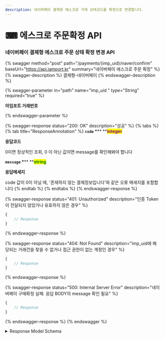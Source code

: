 ```yaml
---
description: 네이버페이 결제형 에스크로 거래 상태코드를 확정으로 변경합니다.
---
```


# ⌨ 에스크로 주문확정 API

### 네이버페이 결제형 에스크로 주문 상태 확정 변경 API

{% swagger method="post" path="/payments/{imp_uid}/naver/confirm" baseUrl="https://api.iamport.kr" summary="네이버페이 에스크로 주문 확정" %}
{% swagger-description %}
결제형-네이버페이
{% endswagger-description %}

{% swagger-parameter in="path" name="imp_uid	" type="String" required="true" %}
<mark style="color:red;">

**아임포트 거래번호**

</mark>
{% endswagger-parameter %}

{% swagger-response status="200: OK" description="성공" %}
{% tabs %}
{% tab title="ResponseAnnotation" %}
**`code`  **<mark style="color:red;">**\***</mark>** **<mark style="color:purple;">**integer**</mark>

**응답코드**

0이면 정상적인 조회, 0 이 아닌 값이면 message를 확인해봐야 합니다



**`message`  **<mark style="color:red;">**\***</mark>** **<mark style="color:green;">**string**</mark>

**응답메세지**

code 값이 0이 아닐 때, '존재하지 않는 결제정보입니다'와 같은 오류 메세지를 포함합니다
{% endtab %}
{% endtabs %}
{% endswagger-response %}

{% swagger-response status="401: Unauthorized" description="인증 Token이 전달되지 않았거나 유효하지 않은 경우" %}
```javascript
{
    // Response
}
```
{% endswagger-response %}

{% swagger-response status="404: Not Found" description="imp_uid에 해당되는 거래건을 찾을 수 없거나 접근 권한이 없는 계정인 경우" %}
```javascript
{
    // Response
}
```
{% endswagger-response %}

{% swagger-response status="500: Internal Server Error" description="네이버페이 구매확정 실패. 응답 BODY의 message 확인 필요" %}
```javascript
{
    // Response
}
```
{% endswagger-response %}
{% endswagger %}

<details>

<summary>Response Model Schema</summary>

```
{
  "code": 0,
  "message": "string"
}
```

</details>
